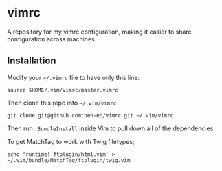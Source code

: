 # vimrc

A repository for my vimrc configuration, making it easier to share configuration across machines.

## Installation

Modify your `~/.vimrc` file to have only this line:

```
source $HOME/.vim/vimrc/master.vimrc
```

Then clone this repo into `~/.vim/vimrc`

```
git clone git@github.com:ben-eb/vimrc.git ~/.vim/vimrc
```

Then run `:BundleInstall` inside Vim to pull down all of the dependencies.

To get MatchTag to work with Twig filetypes;

```
echo 'runtime! ftplugin/html.vim' > ~/.vim/bundle/MatchTag/ftplugin/twig.vim
```

